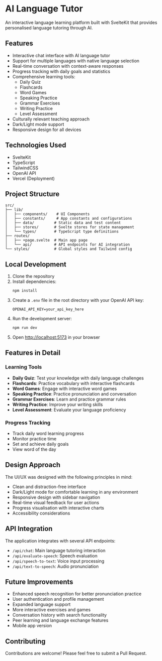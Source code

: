 # AI Language Tutor

An interactive language learning platform built with SvelteKit that provides personalised language tutoring through AI.

## Features

- Interactive chat interface with AI language tutor
- Support for multiple languages with native language selection
- Real-time conversation with context-aware responses
- Progress tracking with daily goals and statistics
- Comprehensive learning tools:
  - Daily Quiz
  - Flashcards
  - Word Games
  - Speaking Practice
  - Grammar Exercises
  - Writing Practice
  - Level Assessment
- Culturally relevant teaching approach
- Dark/Light mode support
- Responsive design for all devices

## Technologies Used

- SvelteKit
- TypeScript
- TailwindCSS
- OpenAI API
- Vercel (Deployment)

## Project Structure

```
src/
├── lib/
│   ├── components/    # UI Components
│   ├── constants/     # App constants and configurations
│   ├── data/         # Static data and test content
│   ├── stores/       # Svelte stores for state management
│   └── types/        # TypeScript type definitions
├── routes/
│   ├── +page.svelte  # Main app page
│   └── api/          # API endpoints for AI integration
└── styles/           # Global styles and Tailwind config
```

## Local Development

1. Clone the repository
2. Install dependencies:
   ```bash
   npm install
   ```
3. Create a `.env` file in the root directory with your OpenAI API key:
   ```
   OPENAI_API_KEY=your_api_key_here
   ```
4. Run the development server:
   ```bash
   npm run dev
   ```
5. Open [http://localhost:5173](http://localhost:5173) in your browser

## Features in Detail

### Learning Tools
- **Daily Quiz**: Test your knowledge with daily language challenges
- **Flashcards**: Practice vocabulary with interactive flashcards
- **Word Games**: Engage with interactive word games
- **Speaking Practice**: Practice pronunciation and conversation
- **Grammar Exercises**: Learn and practice grammar rules
- **Writing Practice**: Improve your writing skills
- **Level Assessment**: Evaluate your language proficiency

### Progress Tracking
- Track daily word learning progress
- Monitor practice time
- Set and achieve daily goals
- View word of the day

## Design Approach

The UI/UX was designed with the following principles in mind:

- Clean and distraction-free interface
- Dark/Light mode for comfortable learning in any environment
- Responsive design with sidebar navigation
- Real-time visual feedback for user actions
- Progress visualisation with interactive charts
- Accessibility considerations

## API Integration

The application integrates with several API endpoints:
- `/api/chat`: Main language tutoring interaction
- `/api/evaluate-speech`: Speech evaluation
- `/api/speech-to-text`: Voice input processing
- `/api/text-to-speech`: Audio pronunciation

## Future Improvements

- Enhanced speech recognition for better pronunciation practice
- User authentication and profile management
- Expanded language support
- More interactive exercises and games
- Conversation history with search functionality
- Peer learning and language exchange features
- Mobile app version

## Contributing

Contributions are welcome! Please feel free to submit a Pull Request.
